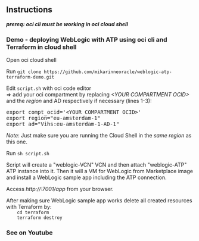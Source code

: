 ## Instructions

<i><b>prereq: oci cli must be working in oci cloud shell</b></i>

### Demo - deploying WebLogic with ATP using oci cli and Terraform in cloud shell
<p>
Open oci cloud shell

<p>
Run <code>git clone https://github.com/mikarinneoracle/weblogic-atp-terraform-demo.git</code>

<p>
Edit <code>script.sh</code> with oci code editor<br>
    => add your oci compartment by replacing <i>&lt;YOUR COMPARTMENT OCID&gt;</i> and the <i>region</i> and AD respectively if necessary (lines 1-3):

<p>
<pre>
export compt_ocid='&lt;YOUR COMPARTMENT OCID&gt;'
export region="eu-amsterdam-1"
export ad="Vihs:eu-amsterdam-1-AD-1"
</pre>

<p>
<i>Note</i>: Just make sure you are running the Cloud Shell in the <i>same region</i> as this one.

<p>
Run <code>sh script.sh</code>

<p>
Script will create a "weblogic-VCN" VCN and then attach "weblogic-ATP" ATP instance into it. Then it will a VM for WebLogic from Marketplace image and install a WebLogic sample app including the ATP connection. 
    
<p>
Access <i>http://<ip address of the VM>:7001/app</ip></i> from your browser.

<p>
After making sure WebLogic sample app works delete all created resources with Terraform by:
<code>
    cd terraform
    terraform destroy
</code>

### See on Youtube
